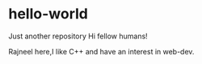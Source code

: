 # hello-world
Just another repository
Hi fellow humans!

Rajneel here,I like C++ and have an interest in web-dev.
